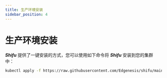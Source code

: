 ```yaml
---
title: 生产环境安装
sidebar_position: 4
---
```


# 生产环境安装

***Shifu*** 提供了一键安装的方式，您可以使用如下命令将 ***Shifu*** 安装到您的集群中：

```sh
kubectl apply -f https://raw.githubusercontent.com/Edgenesis/shifu/main/k8s/crd/install/shifu_install.yml
```

